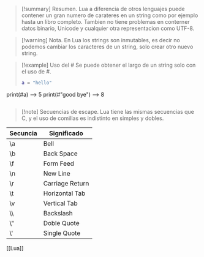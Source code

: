 >[!summary] Resumen.
>Lua a diferencia de otros lenguajes puede contener un gran numero de carateres en un string como por ejemplo hasta un libro completo.
>Tambien no tiene problemas en conterner datos binario, Unicode y cualquier otra representacion como UTF-8.

>[!warning] Nota.
>En Lua los strings son inmutables, es decir no podemos cambiar los caracteres de un string, solo crear otro nuevo string.

>[!example] Uso del \# 
>Se puede obtener el largo de un string solo con el uso de \#.
>``` Lua
>a = "hello"
print(#a) --> 5
print(#"good bye") --> 8
>```

>[!note] Secuencias de escape.
>Lua tiene las mismas secuencias que C, y el uso de comillas es indistinto en simples y dobles.
>

| Secuncia | Significado     |
| -------- | --------------- |
| \a       | Bell            |
| \b       | Back Space      |
| \f       | Form Feed       |
| \n       | New Line        |
| \r       | Carriage Return |
| \t       | Horizontal Tab  |
| \v       | Vertical Tab    |
| \\\\     | Backslash       |
| \\"      | Doble Quote     |
| \\'      | Single Quote    |

[[Lua]]